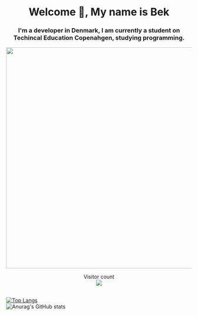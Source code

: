 <h1 align="center">Welcome 👋, My name is Bek</h1>
<h3 align="center">I'm a developer in Denmark, I am currently a student on Techincal Education Copenahgen, studying programming.</h3>

<img  margin="50%" width= 600px src="https://i.redd.it/gbbd9km063y51.png"/>

<p align="center"> 
  Visitor count<br>
  <img src="https://profile-counter.glitch.me/BekBekBekp3/count.svg" />
</p>

<br>[![Top Langs](https://github-readme-stats.vercel.app/api/top-langs/?username=BekBekBekp3)](https://github.com/BekBekBekp3/github-readme-stats)</br>
![Anurag's GitHub stats](https://github-readme-stats.vercel.app/api?username=BekBekBekp3&show_icons=true)
